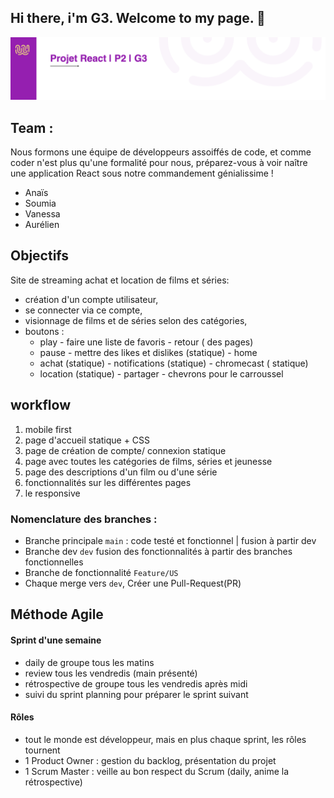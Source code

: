 ## Hi there, i'm G3. Welcome to my page. 👋

![image](image/g3.png)

## Team :

Nous formons une équipe de développeurs assoiffés de code, et comme coder n'est plus qu'une formalité pour nous, préparez-vous à voir naître une application React sous notre commandement génialissime !

- Anaïs
- Soumia
- Vanessa
- Aurélien

## Objectifs

Site de streaming achat et location de films et séries:

- création d'un compte utilisateur,
- se connecter via ce compte,
- visionnage de films et de séries selon des catégories,
- boutons :
  - play - faire une liste de favoris - retour ( des pages)
  - pause - mettre des likes et dislikes (statique) - home
  - achat (statique) - notifications (statique) - chromecast ( statique)
  - location (statique) - partager - chevrons pour le carroussel

## workflow

1. mobile first
2. page d'accueil statique + CSS
3. page de création de compte/ connexion statique
4. page avec toutes les catégories de films, séries et jeunesse
5. page des descriptions d'un film ou d'une série
6. fonctionnalités sur les différentes pages
7. le responsive

### Nomenclature des branches :

- Branche principale `main` : code testé et fonctionnel | fusion à partir dev
- Branche dev `dev` fusion des fonctionnalités à partir des branches fonctionnelles
- Branche de fonctionnalité `Feature/US`
- Chaque merge vers `dev`, Créer une Pull-Request(PR)

## Méthode Agile

#### Sprint d'une semaine

- daily de groupe tous les matins
- review tous les vendredis (main présenté)
- rétrospective de groupe tous les vendredis après midi
- suivi du sprint planning pour préparer le sprint suivant

#### Rôles

- tout le monde est développeur, mais en plus chaque sprint, les rôles tournent
- 1 Product Owner : gestion du backlog, présentation du projet
- 1 Scrum Master : veille au bon respect du Scrum (daily, anime la rétrospective)
